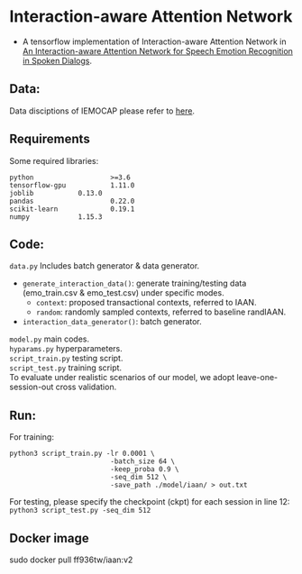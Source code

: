 # Interaction-aware Attention Network
+ A tensorflow implementation of Interaction-aware Attention Network in [An Interaction-aware Attention Network for Speech Emotion Recognition in Spoken Dialogs](https://ieeexplore.ieee.org/document/8683293/references#references).

## Data:
Data disciptions of IEMOCAP please refer to [here](https://sail.usc.edu/iemocap/).

## Requirements
Some required libraries:
```
python                   >=3.6   
tensorflow-gpu           1.11.0
joblib   		 0.13.0
pandas                   0.22.0
scikit-learn             0.19.1
numpy			 1.15.3
```
## Code:
`data.py` Includes batch generator & data generator.  
<!--Includes batch generator & data generator, each training point is a tripple of (current utt of target speaker, previous utt of target speaker, previous utt of interlocutor) and the label of current utt.-->
+ `generate_interaction_data()`: generate training/testing data (emo_train.csv & emo_test.csv) under specific modes.
    + `context`: proposed transactional contexts, referred to IAAN.
    + `random`: randomly sampled contexts, referred to baseline randIAAN.
+ `interaction_data_generator()`: batch generator.

`model.py`  main codes.  
`hyparams.py`   hyperparameters.  
`script_train.py`   testing script.  
`script_test.py`    training script.  
To evaluate under realistic scenarios of our model, we adopt leave-one-session-out cross validation.

## Run:
For training:  
```
python3 script_train.py -lr 0.0001 \  
                         -batch_size 64 \ 
                         -keep_proba 0.9 \ 
                         -seq_dim 512 \ 
                         -save_path ./model/iaan/ > out.txt
```
For testing, please specify the checkpoint (ckpt) for each session in line 12:  
`python3 script_test.py -seq_dim 512` 

## Docker image
sudo docker pull ff936tw/iaan:v2
